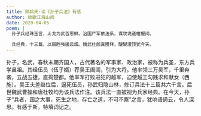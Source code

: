 ```yaml
---
title: 鹧鸪天·读《孙子兵法》有感
author: 放歌江海山阙
date: 2020-04-05
poem: |
  孙子兵经珠玉言，止戈为武哲思鲜。治国严军依法系，谋攻诡道帷幄间。

  兵经典，十三篇，以弱胜强遏云烟。魏武杜郎真膜拜，醍醐灌顶犹今天。
---
```


孙子，名武，春秋末期齐国人，古代著名的军事家、政治家，被称为兵圣，东方兵学鼻祖。其经伍员（伍子婿）荐吴王阖闾，引为大将。他率领三万吴军，千里奔袭，五战五捷，直捣楚都。他率军打败进犯的越军，迫使越王勾践求和献女（西施）。吴王夫差继位后，逼死伍员，孙武归隐山林，修订兵法十三篇共六千言。后世魏武曹操和唐杜牧均为该兵法作注。该兵法一直被视为兵家经典。在今天，孙子“兵者，国之大事，死生之地，存亡之道，不可不察”之言，犹响语遏云，令人深思。有感于斯，特填词记之。
